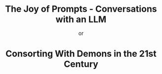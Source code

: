 <h1 style="text-align: center;">The Joy of Prompts - Conversations with an LLM</h1>

<p style="text-align: center; font-effect:italic; font-size: larger;">or</p>

<h1 style="text-align: center;">Consorting With Demons in the 21st Century</h1>
